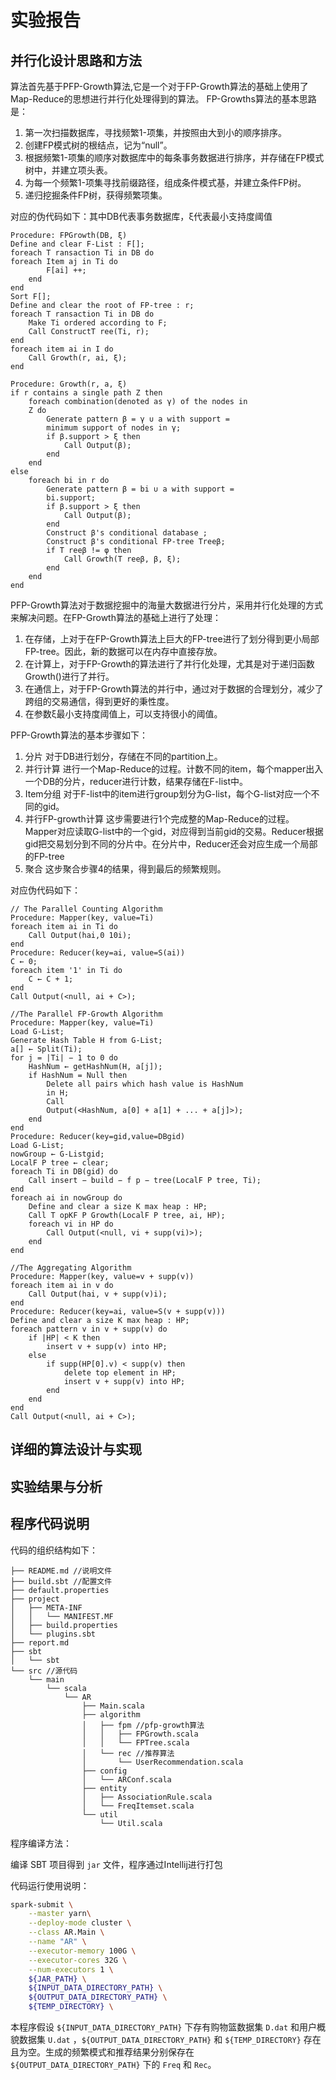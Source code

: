#  实验报告

## 并行化设计思路和方法 

算法首先基于PFP-Growth算法,它是一个对于FP-Growth算法的基础上使用了Map-Reduce的思想进行并行化处理得到的算法。
FP-Growths算法的基本思路是：
1. 第一次扫描数据库，寻找频繁1-项集，并按照由大到小的顺序排序。
2. 创建FP模式树的根结点，记为“null”。
3. 根据频繁1-项集的顺序对数据库中的每条事务数据进行排序，并存储在FP模式树中，并建立项头表。
4. 为每一个频繁1-项集寻找前缀路径，组成条件模式基，并建立条件FP树。
5. 递归挖掘条件FP树，获得频繁项集。

对应的伪代码如下：其中DB代表事务数据库，ξ代表最小支持度阈值

```
Procedure: FPGrowth(DB, ξ)
Define and clear F-List : F[];
foreach T ransaction Ti in DB do
foreach Item aj in Ti do
        F[ai] ++;
    end
end
Sort F[];
Define and clear the root of FP-tree : r;
foreach T ransaction Ti in DB do
    Make Ti ordered according to F;
    Call ConstructT ree(Ti, r);
end
foreach item ai in I do
    Call Growth(r, ai, ξ);
end

Procedure: Growth(r, a, ξ)
if r contains a single path Z then
    foreach combination(denoted as γ) of the nodes in
    Z do
        Generate pattern β = γ ∪ a with support =
        minimum support of nodes in γ;
        if β.support > ξ then
            Call Output(β);
        end
    end
else
    foreach bi in r do
        Generate pattern β = bi ∪ a with support =
        bi.support;
        if β.support > ξ then
            Call Output(β);
        end
        Construct β's conditional database ;
        Construct β's conditional FP-tree Treeβ;
        if T reeβ != φ then
            Call Growth(T reeβ, β, ξ);
        end
    end
end

```

PFP-Growth算法对于数据挖掘中的海量大数据进行分片，采用并行化处理的方式来解决问题。在FP-Growth算法的基础上进行了处理：
1. 在存储，上对于在FP-Growth算法上巨大的FP-tree进行了划分得到更小局部FP-tree。因此，新的数据可以在内存中直接存放。
2. 在计算上，对于FP-Growth的算法进行了并行化处理，尤其是对于递归函数Growth()进行了并行。
3. 在通信上，对于FP-Growth算法的并行中，通过对于数据的合理划分，减少了跨组的交易通信，得到更好的秉性度。
4. 在参数ξ最小支持度阈值上，可以支持很小的阈值。

PFP-Growth算法的基本步骤如下：
1. 分片 对于DB进行划分，存储在不同的partition上。
2. 并行计算 进行一个Map-Reduce的过程。计数不同的item，每个mapper出入一个DB的分片，reducer进行计数，结果存储在F-list中。
3. Item分组 对于F-list中的item进行group划分为G-list，每个G-list对应一个不同的gid。
4. 并行FP-growth计算 这步需要进行1个完成整的Map-Reduce的过程。Mapper对应读取G-list中的一个gid，对应得到当前gid的交易。Reducer根据gid把交易划分到不同的分片中。在分片中，Reducer还会对应生成一个局部的FP-tree
5. 聚合 这步聚合步骤4的结果，得到最后的频繁规则。

对应伪代码如下：

```
// The Parallel Counting Algorithm
Procedure: Mapper(key, value=Ti)
foreach item ai in Ti do
    Call Output(hai,0 10i);
end
Procedure: Reducer(key=ai, value=S(ai)) 
C ← 0;
foreach item '1' in Ti do
    C ← C + 1;
end
Call Output(<null, ai + C>);

//The Parallel FP-Growth Algorithm
Procedure: Mapper(key, value=Ti)
Load G-List;
Generate Hash Table H from G-List;
a[] ← Split(Ti);
for j = |Ti| − 1 to 0 do
    HashNum ← getHashNum(H, a[j]);
    if HashNum = Null then
        Delete all pairs which hash value is HashNum
        in H;
        Call
        Output(<HashNum, a[0] + a[1] + ... + a[j]>);
    end
end
Procedure: Reducer(key=gid,value=DBgid)
Load G-List;
nowGroup ← G-Listgid;
LocalF P tree ← clear;
foreach Ti in DB(gid) do
    Call insert − build − f p − tree(LocalF P tree, Ti);
end
foreach ai in nowGroup do
    Define and clear a size K max heap : HP;
    Call T opKF P Growth(LocalF P tree, ai, HP);
    foreach vi in HP do
        Call Output(<null, vi + supp(vi)>);
    end
end

//The Aggregating Algorithm
Procedure: Mapper(key, value=v + supp(v))
foreach item ai in v do
    Call Output(hai, v + supp(v)i);
end
Procedure: Reducer(key=ai, value=S(v + supp(v)))
Define and clear a size K max heap : HP;
foreach pattern v in v + supp(v) do
    if |HP| < K then
        insert v + supp(v) into HP;
    else
        if supp(HP[0].v) < supp(v) then
            delete top element in HP;
            insert v + supp(v) into HP;
        end
    end
end
Call Output(<null, ai + C>);
```

## 详细的算法设计与实现 

## 实验结果与分析

## 程序代码说明

代码的组织结构如下：
```
├── README.md //说明文件
├── build.sbt //配置文件
├── default.properties
├── project
│   ├── META-INF
│   │   └── MANIFEST.MF
│   ├── build.properties
│   └── plugins.sbt
├── report.md
├── sbt
│   └── sbt
└── src //源代码
    └── main
        └── scala
            └── AR
                ├── Main.scala
                ├── algorithm 
                │   ├── fpm //pfp-growth算法
                │   │   ├── FPGrowth.scala
                │   │   └── FPTree.scala
                │   └── rec //推荐算法
                │       └── UserRecommendation.scala
                ├── config
                │   └── ARConf.scala
                ├── entity 
                │   ├── AssociationRule.scala
                │   └── FreqItemset.scala
                └── util 
                    └── Util.scala
```

程序编译方法：

编译 SBT 项目得到 `jar` 文件，程序通过Intellij进行打包

代码运行使用说明：

```bash
spark-submit \
	--master yarn\
	--deploy-mode cluster \
	--class AR.Main \
	--name "AR" \
	--executor-memory 100G \
	--executor-cores 32G \
	--num-executors 1 \
	${JAR_PATH} \
	${INPUT_DATA_DIRECTORY_PATH} \
	${OUTPUT_DATA_DIRECTORY_PATH} \
	${TEMP_DIRECTORY} \
```

本程序假设 `${INPUT_DATA_DIRECTORY_PATH}` 下存有购物篮数据集 `D.dat` 和用户概貌数据集 `U.dat` ，`${OUTPUT_DATA_DIRECTORY_PATH}` 和 `${TEMP_DIRECTORY}` 存在且为空。生成的频繁模式和推荐结果分别保存在 `${OUTPUT_DATA_DIRECTORY_PATH}` 下的 `Freq` 和 `Rec`。